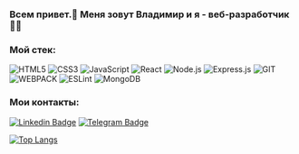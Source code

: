 ### Всем привет.👋 Меня зовут Владимир и я - веб-разработчик 👨‍💻

### Мой стек:

![HTML5](https://img.shields.io/badge/-HTML5-000?&logo=HTML5)
![CSS3](https://img.shields.io/badge/-CSS3-000?&logo=CSS3)
![JavaScript](https://img.shields.io/badge/-JavaScript-000?&logo=JavaScript)
![React](https://img.shields.io/badge/-React-000?&logo=React)
![Node.js](https://img.shields.io/badge/-Node.js-000?&logo=node.js)
![Express.js](https://img.shields.io/badge/-Express-000?logo=express)
![GIT](https://img.shields.io/badge/-GIT-000?&logo=GIT)
![WEBPACK](https://img.shields.io/badge/-WEBPACK-000?&logo=WEBPACK)
![ESLint](https://img.shields.io/badge/-ESLint-000?&logo=ESLint)
![MongoDB](https://img.shields.io/badge/-MongoDB-000?&logo=MongoDB)

### Мои контакты:
[![Linkedin Badge](	https://img.shields.io/badge/-Vovkasquid-0077B5?style=for-the-badge&logo=linkedin&logoColor=whitee&link=hhttps://www.linkedin.com/in/vovkasquid//)](https://www.linkedin.com/in/vovkasquid/)
[![Telegram Badge](https://img.shields.io/badge/-Vovkasquid-2CA5E0?style=for-the-badge&logo=telegram&logoColor=white&link=https://t.me/luxary_squid)](https://t.me/luxary_squid)  

[![Top Langs](https://github-readme-stats.vercel.app/api/top-langs/?username=Vovkasquid&layout=compact)](https://github.com/anuraghazra/github-readme-stats)
